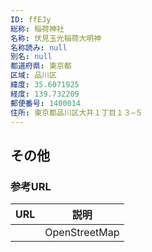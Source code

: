 ```yaml
---
ID: ffEJy
総称: 稲荷神社
名称: 伏見玉光稲荷大明神
名称読み: null
別名: null
都道府県: 東京都
区域: 品川区
緯度: 35.6071925
経度: 139.732209
郵便番号: 1400014
住所: 東京都品川区大井１丁目１３−５
---
```


## その他

### 参考URL

| URL | 説明          |
| --- | ------------- |
|     | OpenStreetMap |
